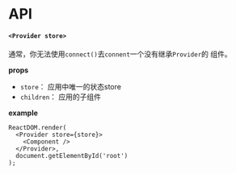 # API

</hr>

#### `<Provider store>`

通常，你无法使用`connect()`去`connent`一个没有继承`Provider`的 组件。

**props**

* `store`： 应用中唯一的状态store
* `children`： 应用的子组件

**example**

```
ReactDOM.render(
  <Provider store={store}>
    <Component />
  </Provider>,
  document.getElementById('root')
);
```


